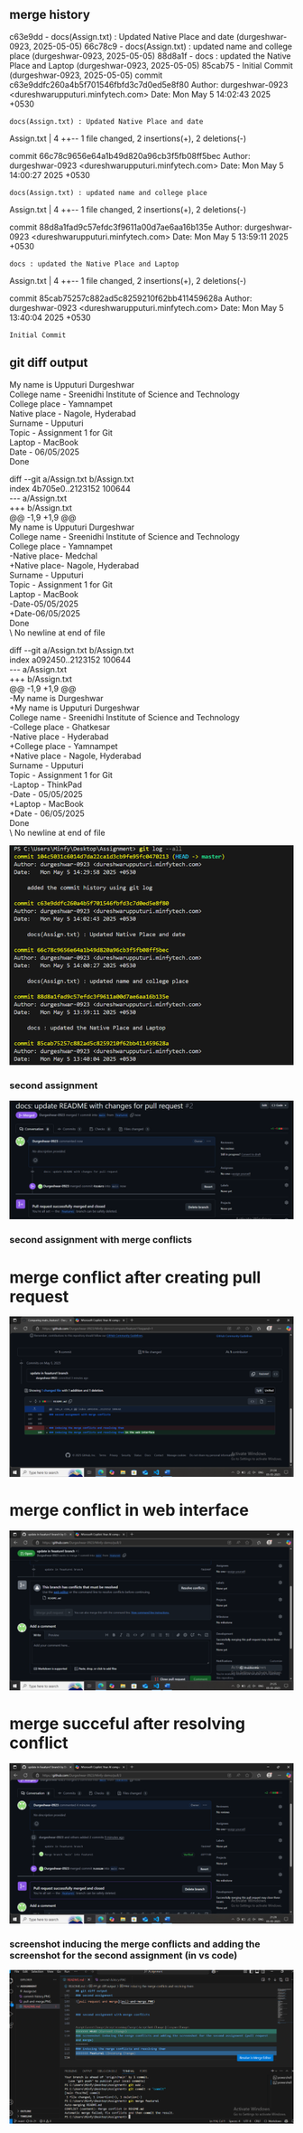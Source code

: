 ## merge history
c63e9dd - docs(Assign.txt) : Updated Native Place and date (durgeshwar-0923, 2025-05-05)
66c78c9 - docs(Assign.txt) : updated name and college place (durgeshwar-0923, 2025-05-05)
88d8a1f - docs : updated the Native Place and Laptop (durgeshwar-0923, 2025-05-05)
85cab75 - Initial Commit (durgeshwar-0923, 2025-05-05)
commit c63e9ddfc260a4b5f701546fbfd3c7d0ed5e8f80
Author: durgeshwar-0923 <dureshwarupputuri.minfytech.com>
Date:   Mon May 5 14:02:43 2025 +0530

    docs(Assign.txt) : Updated Native Place and date

 Assign.txt | 4 ++--
 1 file changed, 2 insertions(+), 2 deletions(-)

commit 66c78c9656e64a1b49d820a96cb3f5fb08ff5bec
Author: durgeshwar-0923 <dureshwarupputuri.minfytech.com>
Date:   Mon May 5 14:00:27 2025 +0530

    docs(Assign.txt) : updated name and college place

 Assign.txt | 4 ++--
 1 file changed, 2 insertions(+), 2 deletions(-)

commit 88d8a1fad9c57efdc3f9611a00d7ae6aa16b135e
Author: durgeshwar-0923 <dureshwarupputuri.minfytech.com>
Date:   Mon May 5 13:59:11 2025 +0530

    docs : updated the Native Place and Laptop

 Assign.txt | 4 ++--
 1 file changed, 2 insertions(+), 2 deletions(-)

commit 85cab75257c882ad5c8259210f62bb411459628a
Author: durgeshwar-0923 <dureshwarupputuri.minfytech.com>
Date:   Mon May 5 13:40:04 2025 +0530

    Initial Commit

## git diff output
My name is Upputuri Durgeshwar  
College name - Sreenidhi Institute of Science and Technology  
College place - Yamnampet  
Native place - Nagole, Hyderabad  
Surname - Upputuri  
Topic - Assignment 1 for Git  
Laptop - MacBook  
Date - 06/05/2025  
Done  

diff --git a/Assign.txt b/Assign.txt  
index 4b705e0..2123152 100644  
--- a/Assign.txt  
+++ b/Assign.txt  
@@ -1,9 +1,9 @@  
My name is Upputuri Durgeshwar  
College name - Sreenidhi Institute of Science and Technology  
College place - Yamnampet  
-Native place- Medchal  
+Native place- Nagole, Hyderabad  
Surname - Upputuri  
Topic - Assignment 1 for Git  
Laptop - MacBook  
-Date-05/05/2025  
+Date-06/05/2025  
Done  
\ No newline at end of file  

diff --git a/Assign.txt b/Assign.txt  
index a092450..2123152 100644  
--- a/Assign.txt  
+++ b/Assign.txt  
@@ -1,9 +1,9 @@  
-My name is Durgeshwar  
+My name is Upputuri Durgeshwar  
College name - Sreenidhi Institute of Science and Technology  
-College place - Ghatkesar  
-Native place - Hyderabad  
+College place - Yamnampet  
+Native place - Nagole, Hyderabad  
Surname - Upputuri  
Topic - Assignment 1 for Git  
-Laptop - ThinkPad  
-Date - 05/05/2025  
+Laptop - MacBook  
+Date - 06/05/2025  
Done  
\ No newline at end of file  

![Git Commit History](commit-history.PNG)



### second assignment

![pull request and merge in vs code](pull-and-merge.PNG)


### second assignment with merge conflicts
# merge conflict after creating pull request
![merge conflict after creating pull request](mergeconflict1.PNG)
# merge conflict in web interface
![merge conflict in web interface](mergeconflict2.PNG)
# merge succeful after resolving conflict
![merge succeful after resolving conflict](mergeconflict3.PNG)


### screenshot inducing the merge conflicts and adding the screenshot for the second assignment (in vs code)
![pull request and merge with conflicts in vs code](merge-conflict.PNG)

